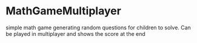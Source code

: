 # MathGameMultiplayer
simple math game generating random questions for children to solve. Can be played in multiplayer and shows the score at the end
